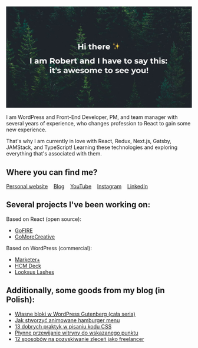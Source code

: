 ![Hi there ✨ I am Robert and I have to say that - it's awesome to see you!](/banner.jpg?raw=true)

I am WordPress and Front-End Developer, PM, and team manager with several years of experience, who changes profession to React to gain some new experience.

That's why I am currently in love with React, Redux, Next.js, Gatsby, JAMStack, and TypeScript! Learning these technologies and exploring everything that's associated with them.

## Where you can find me?

[Personal website](https://robertorlinski.pl) &nbsp;&nbsp; [Blog](https://blog.robertorlinski.pl/) &nbsp;&nbsp; [YouTube](https://www.youtube.com/channel/UC_qgM2UztycBZGQLNaGs9Jg) &nbsp;&nbsp; [Instagram](https://www.instagram.com/robert.orlinski/) &nbsp;&nbsp; [LinkedIn](https://www.linkedin.com/in/robert-orlinski/)

## Several projects I've been working on:

Based on React (open source):

- [GoFIRE](https://github.com/robert-orlinski/go-fire)
- [GoMoreCreative](https://github.com/robert-orlinski/go-more-creative)

Based on WordPress (commercial):

- [Marketer+](https://marketerplus.pl/)
- [HCM Deck](https://hcmdeck.com/)
- [Looksus Lashes](https://looksuslashes.pl/)

## Additionally, some goods from my blog (in Polish):

- [Własne bloki w WordPress Gutenberg (cała seria)](https://blog.robertorlinski.pl/wlasne-bloki-w-wordpress-gutenberg/)
- [Jak stworzyć animowane hamburger menu](https://blog.robertorlinski.pl/hamburger-menu/)
- [13 dobrych praktyk w pisaniu kodu CSS](https://blog.robertorlinski.pl/dobre-praktyki-css/)
- [Płynne przewijanie witryny do wskazanego punktu](https://blog.robertorlinski.pl/plynne-przewijanie-witryny/)
- [12 sposobów na pozyskiwanie zleceń jako freelancer](https://blog.robertorlinski.pl/pozyskiwanie-zlecen-jako-freelancer/)

